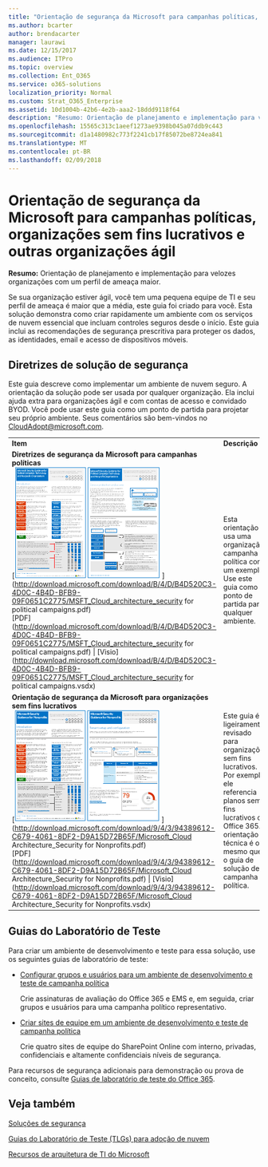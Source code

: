 ```yaml
---
title: "Orientação de segurança da Microsoft para campanhas políticas, organizações sem fins lucrativos e outras organizações ágil"
ms.author: bcarter
author: brendacarter
manager: laurawi
ms.date: 12/15/2017
ms.audience: ITPro
ms.topic: overview
ms.collection: Ent_O365
ms.service: o365-solutions
localization_priority: Normal
ms.custom: Strat_O365_Enterprise
ms.assetid: 10d1004b-42b6-4e2b-aaa2-18ddd9118f64
description: "Resumo: Orientação de planejamento e implementação para velozes organizações com um perfil de ameaça maior."
ms.openlocfilehash: 15565c313c1aeef1273ae9398b045a07ddb9c443
ms.sourcegitcommit: d1a1480982c773f2241cb17f85072be8724ea841
ms.translationtype: MT
ms.contentlocale: pt-BR
ms.lasthandoff: 02/09/2018
---
```

# <a name="microsoft-security-guidance-for-political-campaigns-nonprofits-and-other-agile-organizations"></a>Orientação de segurança da Microsoft para campanhas políticas, organizações sem fins lucrativos e outras organizações ágil

 **Resumo:** Orientação de planejamento e implementação para velozes organizações com um perfil de ameaça maior.
  
Se sua organização estiver ágil, você tem uma pequena equipe de TI e seu perfil de ameaça é maior que a média, este guia foi criado para você. Esta solução demonstra como criar rapidamente um ambiente com os serviços de nuvem essencial que incluam controles seguros desde o início. Este guia inclui as recomendações de segurança prescritiva para proteger os dados, as identidades, email e acesso de dispositivos móveis.
  
## <a name="security-solution-guidance"></a>Diretrizes de solução de segurança

Este guia descreve como implementar um ambiente de nuvem seguro. A orientação da solução pode ser usada por qualquer organização. Ela inclui ajuda extra para organizações ágil e com contas de acesso e convidado BYOD. Você pode usar este guia como um ponto de partida para projetar seu próprio ambiente. Seus comentários são bem-vindos no [CloudAdopt@microsoft.com](mailto:CloudAdopt@microsoft.com). 
  
|||
|:-----|:-----|
|**Item** <br/> |**Descrição** <br/> |
|**Diretrizes de segurança da Microsoft para campanhas políticas** <br/> [![Prego Thumb para pôster Minibarra definido.](images/d370ce28-ca40-4930-9a2c-907312aa06c8.png)          ](http://download.microsoft.com/download/B/4/D/B4D520C3-4D0C-4B4D-BFB9-09F0651C2775/MSFT_Cloud_architecture_security for political campaigns.pdf) <br/> [PDF](http://download.microsoft.com/download/B/4/D/B4D520C3-4D0C-4B4D-BFB9-09F0651C2775/MSFT_Cloud_architecture_security for political campaigns.pdf) \| [Visio](http://download.microsoft.com/download/B/4/D/B4D520C3-4D0C-4B4D-BFB9-09F0651C2775/MSFT_Cloud_architecture_security for political campaigns.vsdx)   <br/> |Esta orientação usa uma organização campanha política como um exemplo. Use este guia como ponto de partida para qualquer ambiente.  <br/> |
|**Orientação de segurança da Microsoft para organizações sem fins lucrativos** <br/> [![Imagem em miniatura do arquivo baixável](images/e4784889-1c69-4067-9a8f-31d31d1eceea.png)          ](http://download.microsoft.com/download/9/4/3/94389612-C679-4061-8DF2-D9A15D72B65F/Microsoft_Cloud Architecture_Security for Nonprofits.pdf) <br/> [PDF](http://download.microsoft.com/download/9/4/3/94389612-C679-4061-8DF2-D9A15D72B65F/Microsoft_Cloud Architecture_Security for Nonprofits.pdf) \| [Visio](http://download.microsoft.com/download/9/4/3/94389612-C679-4061-8DF2-D9A15D72B65F/Microsoft_Cloud Architecture_Security for Nonprofits.vsdx)   <br/> |Este guia é ligeiramente revisado para organizações sem fins lucrativos. Por exemplo, ele referencia planos sem fins lucrativos do Office 365. A orientação técnica é o mesmo que o guia de solução de campanha política.  <br/> |
   
## <a name="test-lab-guides"></a>Guias do Laboratório de Teste

Para criar um ambiente de desenvolvimento e teste para essa solução, use os seguintes guias de laboratório de teste: 
  
- [Configurar grupos e usuários para um ambiente de desenvolvimento e teste de campanha política](configure-groups-and-users-for-a-political-campaign-dev-test-environment.md)
    
     Crie assinaturas de avaliação do Office 365 e EMS e, em seguida, criar grupos e usuários para uma campanha político representativo.
    
- [Criar sites de equipe em um ambiente de desenvolvimento e teste de campanha política](create-team-sites-in-a-political-campaign-dev-test-environment.md)
    
    Crie quatro sites de equipe do SharePoint Online com interno, privadas, confidenciais e altamente confidenciais níveis de segurança.
    
Para recursos de segurança adicionais para demonstração ou prova de conceito, consulte [Guias de laboratório de teste do Office 365](http://aka.ms/o365tlgs).
  
## <a name="see-also"></a>Veja também

[Soluções de segurança](security-solutions.md)
  
[Guias do Laboratório de Teste (TLGs) para adoção de nuvem](cloud-adoption-test-lab-guides-tlgs.md)
  
[Recursos de arquitetura de TI do Microsoft](microsoft-cloud-it-architecture-resources.md)



